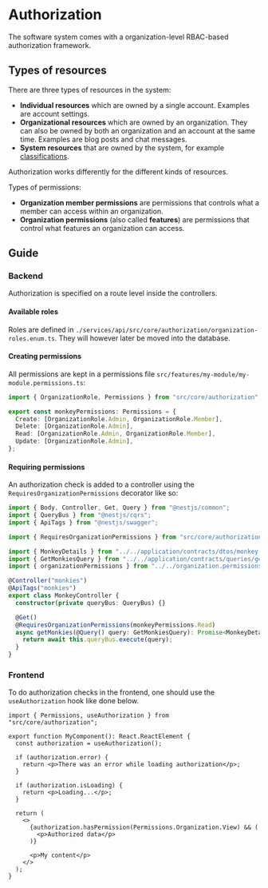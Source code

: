 # Authorization

The software system comes with a organization-level RBAC-based authorization
framework.

## Types of resources

There are three types of resources in the system:

- **Individual resources** which are owned by a single account. Examples are
  account settings.
- **Organizational resources** which are owned by an organization. They can also
  be owned by both an organization and an account at the same time. Examples are
  blog posts and chat messages.
- **System resources** that are owned by the system, for example
  [classifications](./classifications.md).

Authorization works differently for the different kinds of resources.

Types of permissions:

- **Organization member permissions** are permissions that controls what a
  member can access within an organization.
- **Organization permissions** (also called **features**) are permissions that
  control what features an organization can access.

## Guide

### Backend

Authorization is specified on a route level inside the controllers.

#### Available roles

Roles are defined in
`./services/api/src/core/authorization/organization-roles.enum.ts`. They will
however later be moved into the database.

#### Creating permissions

All permissions are kept in a permissions file
`src/features/my-module/my-module.permissions.ts`:

```ts
import { OrganizationRole, Permissions } from "src/core/authorization";

export const monkeyPermissions: Permissions = {
  Create: [OrganizationRole.Admin, OrganizationRole.Member],
  Delete: [OrganizationRole.Admin],
  Read: [OrganizationRole.Admin, OrganizationRole.Member],
  Update: [OrganizationRole.Admin],
};
```

#### Requiring permissions

An authorization check is added to a controller using the
`RequiresOrganizationPermissions` decorator like so:

```ts
import { Body, Controller, Get, Query } from "@nestjs/common";
import { QueryBus } from "@nestjs/cqrs";
import { ApiTags } from "@nestjs/swagger";

import { RequiresOrganizationPermissions } from "src/core/authorization";

import { MonkeyDetails } from "../../application/contracts/dtos/monkey-details.dto.query";
import { GetMonkiesQuery } from "../../application/contracts/queries/get-monkies.query";
import { organizationPermissions } from "../../organization.permissions";

@Controller("monkies")
@ApiTags("monkies")
export class MonkeyController {
  constructor(private queryBus: QueryBus) {}

  @Get()
  @RequiresOrganizationPermissions(monkeyPermissions.Read)
  async getMonkies(@Query() query: GetMonkiesQuery): Promise<MonkeyDetails[]> {
    return await this.queryBus.execute(query);
  }
}
```

### Frontend

To do authorization checks in the frontend, one should use the
`useAuthorization` hook like done below.

```tsx
import { Permissions, useAuthorization } from "src/core/authorization";

export function MyComponent(): React.ReactElement {
  const authorization = useAuthorization();

  if (authorization.error) {
    return <p>There was an error while loading authorization</p>;
  }

  if (authorization.isLoading) {
    return <p>Loading...</p>;
  }

  return (
    <>
      {authorization.hasPermission(Permissions.Organization.View) && (
        <p>Authorized data</p>
      )}

      <p>My content</p>
    </>
  );
}
```
